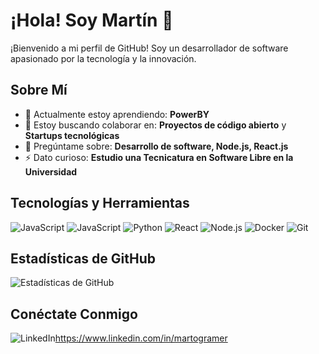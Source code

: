 # ¡Hola! Soy Martín 👋

¡Bienvenido a mi perfil de GitHub! Soy un desarrollador de software apasionado por la tecnología y la innovación.

## Sobre Mí

- 🌱 Actualmente estoy aprendiendo: **PowerBY**
- 👯 Estoy buscando colaborar en: **Proyectos de código abierto** y **Startups tecnológicas**
- 💬 Pregúntame sobre: **Desarrollo de software, Node.js, React.js**
- ⚡ Dato curioso: **Estudio una Tecnicatura en Software Libre en la Universidad**

## Tecnologías y Herramientas

![JavaScript](https://img.shields.io/badge/-Typescript-black?style=flat-square&logo=typescript)
![JavaScript](https://img.shields.io/badge/-JavaScript-black?style=flat-square&logo=javascript)
![Python](https://img.shields.io/badge/-Python-black?style=flat-square&logo=python)
![React](https://img.shields.io/badge/-React-black?style=flat-square&logo=react)
![Node.js](https://img.shields.io/badge/-Node.js-black?style=flat-square&logo=node.js)
![Docker](https://img.shields.io/badge/-Docker-black?style=flat-square&logo=docker)
![Git](https://img.shields.io/badge/-Git-black?style=flat-square&logo=git)

## Estadísticas de GitHub

![Estadísticas de GitHub](https://github-readme-stats.vercel.app/api?username=Martogramer&show_icons=true&theme=radical)

## Conéctate Conmigo

![LinkedIn](https://img.shields.io/badge/-LinkedIn-blue?style=flat-square&logo=linkedin)https://www.linkedin.com/in/martogramer
